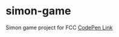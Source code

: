 # simon-game
Simon game project for FCC
<a href="https://codepen.io/MikeIke/full/dzyxYP" target="_blank" title="Simon Game">CodePen Link</a>
